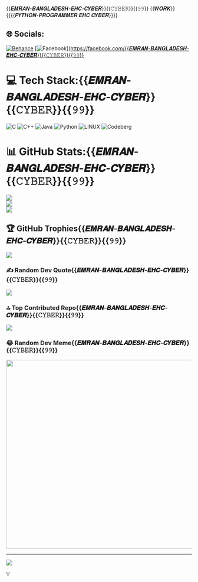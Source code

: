 {{𝑬𝑴𝑹𝑨𝑵-𝑩𝑨𝑵𝑮𝑳𝑨𝑫𝑬𝑺𝑯-𝑬𝑯𝑪-𝑪𝒀𝑩𝑬𝑹}}{{𝙲𝚈𝙱𝙴𝚁}}{{𝟿𝟿}}
{{𝑾𝑶𝑹𝑲}}{{{{𝑷𝒀𝑻𝑯𝑶𝑵-𝑷𝑹𝑶𝑮𝑹𝑨𝑴𝑴𝑬𝑹 𝑬𝑯𝑪 𝑪𝒀𝑩𝑬𝑹}}}}

## 🌐 Socials:
[![Behance](https://img.shields.io/badge/Behance-1769ff?logo=behance&logoColor=white)](https://behance.net/𝑬𝑴𝑹𝑨𝑵-𝑪𝒀𝑩𝑬𝑹100) [![Facebook](https://img.shields.io/badge/Facebook-%231877F2.svg?logo=Facebook&logoColor=white)](https://facebook.com/{{𝑬𝑴𝑹𝑨𝑵-𝑩𝑨𝑵𝑮𝑳𝑨𝑫𝑬𝑺𝑯-𝑬𝑯𝑪-𝑪𝒀𝑩𝑬𝑹}}{{𝙲𝚈𝙱𝙴𝚁}}{{𝟿𝟿}}

# 💻 Tech Stack:{{𝑬𝑴𝑹𝑨𝑵-𝑩𝑨𝑵𝑮𝑳𝑨𝑫𝑬𝑺𝑯-𝑬𝑯𝑪-𝑪𝒀𝑩𝑬𝑹}}{{𝙲𝚈𝙱𝙴𝚁}}{{𝟿𝟿}}
![C](https://img.shields.io/badge/c-%2300599C.svg?style=for-the-badge&logo=c&logoColor=white) ![C++](https://img.shields.io/badge/c++-%2300599C.svg?style=for-the-badge&logo=c%2B%2B&logoColor=white) ![Java](https://img.shields.io/badge/java-%23ED8B00.svg?style=for-the-badge&logo=java&logoColor=white) ![Python](https://img.shields.io/badge/python-3670A0?style=for-the-badge&logo=python&logoColor=ffdd54) ![LINUX](https://img.shields.io/badge/Linux-FCC624?style=for-the-badge&logo=linux&logoColor=black) ![Codeberg](https://img.shields.io/badge/Codeberg-2185D0?style=for-the-badge&logo=Codeberg&logoColor=white)
# 📊 GitHub Stats:{{𝑬𝑴𝑹𝑨𝑵-𝑩𝑨𝑵𝑮𝑳𝑨𝑫𝑬𝑺𝑯-𝑬𝑯𝑪-𝑪𝒀𝑩𝑬𝑹}}{{𝙲𝚈𝙱𝙴𝚁}}{{𝟿𝟿}}
![](https://github-readme-stats.vercel.app/api?username=𝑬𝑴𝑹𝑨𝑵-𝑪𝒀𝑩𝑬𝑹100&theme=dark&hide_border=false&include_all_commits=true&count_private=true)<br/>
![](https://github-readme-streak-stats.herokuapp.com/?user=𝑬𝑴𝑹𝑨𝑵-𝑪𝒀𝑩𝑬𝑹100&theme=dark&hide_border=false)<br/>
![](https://github-readme-stats.vercel.app/api/top-langs/?username=𝑬𝑴𝑹𝑨𝑵-𝑪𝒀𝑩𝑬𝑹100&theme=dark&hide_border=false&include_all_commits=true&count_private=true&layout=compact)

## 🏆 GitHub Trophies{{𝑬𝑴𝑹𝑨𝑵-𝑩𝑨𝑵𝑮𝑳𝑨𝑫𝑬𝑺𝑯-𝑬𝑯𝑪-𝑪𝒀𝑩𝑬𝑹}}{{𝙲𝚈𝙱𝙴𝚁}}{{𝟿𝟿}}
![](https://github-profile-trophy.vercel.app/?username=𝑬𝑴𝑹𝑨𝑵-𝑪𝒀𝑩𝑬𝑹100&theme=radical&no-frame=false&no-bg=false&margin-w=4)

### ✍️ Random Dev Quote{{𝑬𝑴𝑹𝑨𝑵-𝑩𝑨𝑵𝑮𝑳𝑨𝑫𝑬𝑺𝑯-𝑬𝑯𝑪-𝑪𝒀𝑩𝑬𝑹}}{{𝙲𝚈𝙱𝙴𝚁}}{{𝟿𝟿}}
![](https://quotes-github-readme.vercel.app/api?type=horizontal&theme=radical)

### 🔝 Top Contributed Repo{{𝑬𝑴𝑹𝑨𝑵-𝑩𝑨𝑵𝑮𝑳𝑨𝑫𝑬𝑺𝑯-𝑬𝑯𝑪-𝑪𝒀𝑩𝑬𝑹}}{{𝙲𝚈𝙱𝙴𝚁}}{{𝟿𝟿}}
![](https://github-contributor-stats.{{𝑬𝑴𝑹𝑨𝑵-𝑩𝑨𝑵𝑮𝑳𝑨𝑫𝑬𝑺𝑯-𝑬𝑯𝑪-𝑪𝒀𝑩𝑬𝑹}}vercel.app/api?username=𝑬𝑴𝑹𝑨𝑵-𝑪𝒀𝑩𝑬𝑹100&limit=5&theme=dark&combine_all_yearly_contributions=true)

### 😂 Random Dev Meme{{𝑬𝑴𝑹𝑨𝑵-𝑩𝑨𝑵𝑮𝑳𝑨𝑫𝑬𝑺𝑯-𝑬𝑯𝑪-𝑪𝒀𝑩𝑬𝑹}}{{𝙲𝚈𝙱𝙴𝚁}}{{𝟿𝟿}}
<img src="https://rm.up.railway.app/" width="512px"/>

---
[![](https://visitcount.itsvg.in/api?id=𝑬𝑴𝑹𝑨𝑵-𝑪𝒀𝑩𝑬𝑹100&icon=0&color=0)](https://visitcount.itsvg.in)

<!-- Proudly created with GPRM ( https://gprm.itsvg.in ) -->


𝚅
